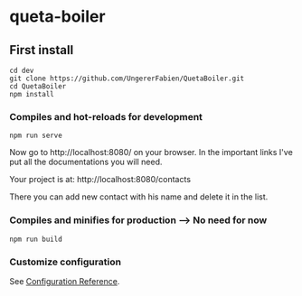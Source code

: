 # queta-boiler

## First install
```
cd dev
git clone https://github.com/UngererFabien/QuetaBoiler.git
cd QuetaBoiler
npm install
```

### Compiles and hot-reloads for development
```
npm run serve
```

Now go to http://localhost:8080/ on your browser. In the important links I've put all the documentations you will need.

Your project is at: http://localhost:8080/contacts

There you can add new contact with his name and delete it in the list.

### Compiles and minifies for production --> No need for now
```
npm run build
```

### Customize configuration
See [Configuration Reference](https://cli.vuejs.org/config/).
